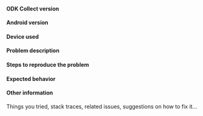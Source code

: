 <!-- 

Thank you for taking the time to report an ODK Collect issue!

This space is for bugs that have clear reproduction steps and expected behavior. For unexpected behavior that is unclear how to address, general usage questions, form design questions, and to ask about the source code, please visit the ODK forum: https://forum.getodk.org

Before filling the template below, visit https://github.com/getodk/collect/issues?q=is%3Aissue and search to see whether your issue was already reported or fixed. If you find a match, comment on it or add a +1 rather than posting a new issue. If you find a problem you know how to fix, submit a pull request. 🎉

Feature suggestions should be described [in the forum Features category](https://forum.getodk.org/c/features) and discussed by the broader user community. Once there is a clear way forward, issues should be filed on the relevant repositories.

-->

#### ODK Collect version

#### Android version

#### Device used

#### Problem description

#### Steps to reproduce the problem

#### Expected behavior

#### Other information 

Things you tried, stack traces, related issues, suggestions on how to fix it...
